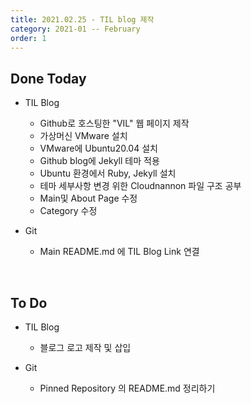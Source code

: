 ```yaml
---
title: 2021.02.25 - TIL blog 제작 
category: 2021-01 -- February
order: 1
---
```


## Done Today

- TIL Blog
  - Github로 호스팅한 "VIL" 웹 페이지 제작
  - 가상머신 VMware 설치
  - VMware에 Ubuntu20.04 설치
  - Github blog에 Jekyll 테마 적용
  - Ubuntu 환경에서 Ruby, Jekyll 설치
  - 테마 세부사항 변경 위한 Cloudnannon 파일 구조 공부
  - Main및 About Page 수정
  - Category 수정



- Git
  - Main README.md 에 TIL Blog Link 연결  

<br>

## To Do

- TIL Blog
  - 블로그 로고 제작 및 삽입



- Git
  - Pinned Repository 의 README.md 정리하기
